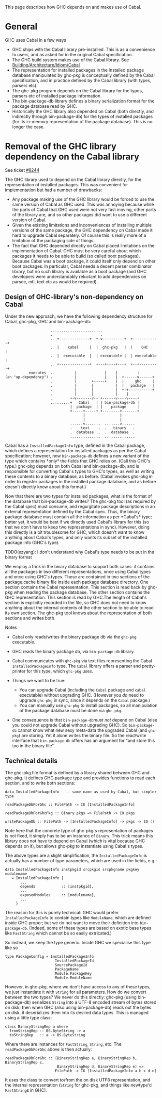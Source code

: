 
This page describes how GHC depends on and makes use of Cabal.

# General


GHC uses Cabal in a few ways

- GHC ships with the Cabal library pre-installed. This is as a convenience to users, and as asked for in the original Cabal specification.
- The GHC build system makes use of the Cabal library. See [Building/Architecture/Idiom/Cabal](building/architecture/idiom/cabal)
- The representation for installed packages in the installed package database manipulated by ghc-pkg is conceptually defined by the Cabal specification, and in practice defined by the Cabal library (with types, parsers etc).
- The ghc-pkg program depends on the Cabal library for the types, parsers etc of installed package information.
- The bin-package-db library defines a binary serialization format for the package database read by GHC.
- Historically the GHC library also depended on Cabal (both directly, and indirectly through bin-package-db) for the types of installed packages (for its in-memory representation of the package database). This is no longer the case.

# Removal of the GHC library dependency on the Cabal library


See ticket [\#8244](https://gitlab.haskell.org//ghc/ghc/issues/8244)


The GHC library used to depend on the Cabal library directly, for the representation of installed packages. This was convenient for implementation but had a number of drawbacks:

- Any package making use of the GHC library would be forced to use the same version of Cabal as GHC used. This was annoying because while the parts of Cabal that GHC used were not very fast moving, other parts of the library are, and so other packages did want to use a different version of Cabal.
- Given the existing limitations and inconveniences of installing multiple versions of the same package, the GHC dependency on Cabal made it hard to upgrade Cabal separately. Of course this is really more of a limitation of the packaging side of things.
- The fact that GHC depended directly on Cabal placed limitations on the implementation of Cabal. GHC must be very careful about which packages it needs to be able to build (so called boot packages). Because Cabal was a boot package, it could itself only depend on other boot packages. In particular, Cabal needs a decent parser combinator library, but no such library is available as a boot package (and GHC developers were understandably reluctant to add dependencies on parsec, mtl, text etc as would be required).

## Design of GHC-library's non-dependency on Cabal


Under the new approach, we have the following dependency structure for Cabal, ghc-pkg, GHC and bin-package-db:

```wiki
                     ........................
                     .                      .
                     .  +--------------+  +-v----------+  +------------+
                     .  |    cabal     |  |  ghc-pkg   |  |    GHC     |
                     .  |  executable  |  | executable |  | executable |
                     .  +--------------+  +---+----+---+  +--+---------+
           executes  .          |             |    |         |
(an "up-dependency") .          |             |    |  +------v------+
                     .          |       +-----+    |  |     ghc     |
                     .          |       |          |  |   package   |
                     .          |       |          |  +-+-----------+
                     .          |       |          |    |
                     .        +-v-------v-+ +------v----v----+
                     .........+   Cabal   | | bin-package-db |
                              |  package  | |    package     |
                              +-----+-----+ +--------+-------+
                                    |                |
                                    |                |
                              ......v.......  .......v......
                              .    text    .  .   binary   .
                              .  database  .  .  database  .
                              ..............  ..............

```


Cabal has a `InstalledPackageInfo` type, defined in the Cabal package, which defines a representation for installed packages as per the Cabal specification; however, now `bin-package-db` defines a new variant of the type which contains \*only\* the fields that GHC relies on. (Call this GHC's type.) ghc-pkg depends on both Cabal and bin-package-db, and is responsible for converting Cabal's types to GHC's types, as well as writing these contents to a binary database, as before. (Cabal invokes ghc-pkg in order to register packages in the installed package database, and as before doesn't directly know about this format.)


Now that there are two types for installed packages, what is the format of the database that bin-package-db writes? The ghc-pkg tool (as required by the Cabal spec) must consume, and regurgitate package descriptions in an external representation defined by the Cabal spec. Thus, the binary package database must contain all the information as per \*Cabal's\* type; better yet, it would be best if we directly used Cabal's library for this (so that we don't have to keep two representations in sync). However, doing this directly is a bit troublesome for GHC, which doesn't want to know anything about Cabal's types, and only wants its subset of the installed package info (GHC's type).

TODO(ezyang): I don't understand why Cabal's type needs to be put in the binary format


We employ a trick in the binary database to support both cases: it contains all the packages in two different representations, once using Cabal types and once using GHC's types. These are contained in two sections of the package.cache binary file inside each package database directory. One section contains the Cabal representation. This section is read back by ghc-pkg when reading the package database. The other section contains the GHC representation. This section is read by GHC.The length of Cabal's section is explicitly recorded in the file, so GHC does not need to know anything about the internal contents of the other section to be able to read its own section. The ghc-pkg tool knows about the representation of both sections and writes both.


Notes

- Cabal only reads/writes the binary package db via the `ghc-pkg` executable.
- GHC reads the binary package db, via `bin-package-db` library.
- Cabal communicates with `ghc-pkg` via text files representing the Cabal `InstalledPackageInfo` type.  The `Cabal` library offers a parser and pretty-printer for this type, which `ghc-pkg` uses.
- Things we want to be true:

  - You can upgrade Cabal (including the `Cabal` package and `cabal` executable) without upgrading GHC.  (However you *do* need to upgrade `ghc-pkg` in sync, since it depends on the `Cabal` package.)
  - You can manually use `ghc-pkg` to install packages, so all manipulation of the package database must be done via `ghc-pkg`.
- One consequence is that `bin-package-db`*must not* depend on Cabal (else you could not upgrade Cabal without upgrading GHC).  So `bin-package-db` cannot know what new sexy meta-data the upgraded Cabal (and `ghc-pkg`) are storing.  Yet it alone writes the binary file. So the read/write interface that `bin-package-db` offers has an argument for "and store this too in the binary file".

## Technical details


The ghc-pkg file format is defined by a library shared between GHC and ghc-pkg. It defines GHC package type and provides functions to read each section, and to write both sections:

```wiki
data InstalledPackageInfo   -- same name as used by Cabal, but simpler type

readPackageDbForGhc :: FilePath -> IO [InstalledPackageInfo]

readPackageDbForGhcPkg :: Binary pkgs => FilePath -> IO pkgs

writePackageDb :: FilePath -> [InstalledPackageInfo] -> pkgs -> IO ()
```


Note here that the concrete type of ghc-pkg's representation of packages is not fixed, it simply has to be an instance of `Binary`. This trick means this library does not have to depend on Cabal (which is vital because GHC depends on it), but allows ghc-pkg to instantiate using Cabal's types.


The above types are a slight simplification, the `InstalledPackageInfo` is actually has a number of type parameters, which are used in the fields, e.g.:

```wiki
data InstalledPackageInfo instpkgid srcpkgid srcpkgname pkgkey modulename
   = InstalledPackageInfo {
       ...
       depends            :: [instpkgid],
       ...
       exposedModules     :: [modulename],
       ...
     }
```


The reason for this is purely technical: GHC would prefer `InstalledPackageInfo` to contain types like `ModuleName`, which are defined inside GHC proper; but we do not want to move their definition into `bin-package-db`. (Indeed, some of these types are based on exotic base types like `FastString` which cannot be so easily extricated.)


So instead, we keep the type generic. Inside GHC we specialise this type like so

```wiki
type PackageConfig = InstalledPackageInfo
                       InstalledPackageId
                       SourcePackageId
                       PackageName
                       Module.PackageKey
                       Module.ModuleName
```


However, in ghc-pkg, where we don't have access to any of these types, we just instantiate it with `String` for all parameters. How do we convert between the two types? We never do this directly: ghc-pkg (using bin-package-db) serializes `String` into a UTF-8 encoded stream of bytes stored on disk; then when GHC (also using bin-package-db) reads out the bytes on disk, it deserializes them into its desired data types. This is managed using a little type class:

```wiki
class BinaryStringRep a where
  fromStringRep :: BS.ByteString -> a
  toStringRep   :: a -> BS.ByteString
```


Where there are instances for `FastString`, `String`, etc. The `readPackageDbForGhc` above is then actually:

```wiki
readPackageDbForGhc :: (BinaryStringRep a, BinaryStringRep b, BinaryStringRep c,
                        BinaryStringRep d, BinaryStringRep e) =>
                       FilePath -> IO [InstalledPackageInfo a b c d e]
```


It uses the class to convert to/from the on disk UTF8 representation, and the internal representation (`String` for ghc-pkg, and things like newtype'd `FastString`s in GHC).
